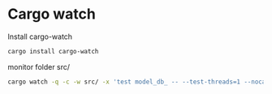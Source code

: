 # Cargo watch

Install cargo-watch

```sh
cargo install cargo-watch
```

monitor folder src/

```sh
cargo watch -q -c -w src/ -x 'test model_db_ -- --test-threads=1 --nocapture'
```
